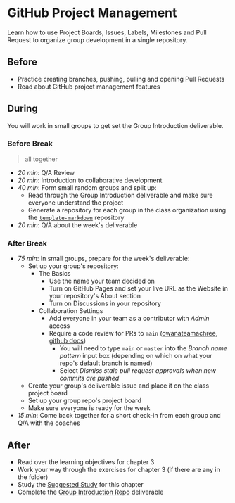 # GitHub Project Management

Learn how to use Project Boards, Issues, Labels, Milestones and Pull Request to
organize group development in a single repository.

## Before

- Practice creating branches, pushing, pulling and opening Pull Requests
- Read about GitHub project management features

## During

You will work in small groups to get set the Group Introduction deliverable.

### Before Break

> all together

- _20 min_: Q/A Review
- _20 min_: Introduction to collaborative development
- _40 min_: Form small random groups and split up:
  - Read through the Group Introduction deliverable and make sure everyone
    understand the project
  - Generate a repository for each group in the class organization using the
    [`template-markdown`](https://github.com/DeNepo/template-markdown)
    repository
- _20 min_: Q/A about the week's deliverable

### After Break

- _75 min_: In small groups, prepare for the week's deliverable:
  - Set up your group's repository:
    - The Basics
      - Use the name your team decided on
      - Turn on GitHub Pages and set your live URL as the Website in your
        repository's About section
      - Turn on Discussions in your repository
    - Collaboration Settings
      - Add everyone in your team as a contributor with _Admin_ access
      - Require a code review for PRs to `main`
        ([owanateamachree](https://owanateamachree.medium.com/how-to-protect-the-master-branch-on-github-ab85e9b6b03),
        [github docs](https://docs.github.com/en/github/collaborating-with-issues-and-pull-requests/approving-a-pull-request-with-required-reviews))
        - You will need to type `main` or `master` into the _Branch name
          pattern_ input box (depending on which on what your repo's default
          branch is named)
        - Select _Dismiss stale pull request approvals when new commits are
          pushed_
  - Create your group's deliverable issue and place it on the class project
    board
  - Set up your group repo's project board
  - Make sure everyone is ready for the week
- _15 min_: Come back together for a short check-in from each group and Q/A with
  the coaches

## After

- Read over the learning objectives for chapter 3
- Work your way through the exercises for chapter 3 (if there are any in the
  folder)
- Study the [Suggested Study](../suggested-study.md) for this chapter
- Complete the
  [Group Introduction Repo](../deliverables/group-introduction-repo.md)
  deliverable
